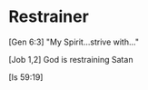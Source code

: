 # Restrainer


[Gen 6:3]
	"My Spirit...strive with..."

[Job 1,2]
	God is restraining Satan

[Is 59:19]
